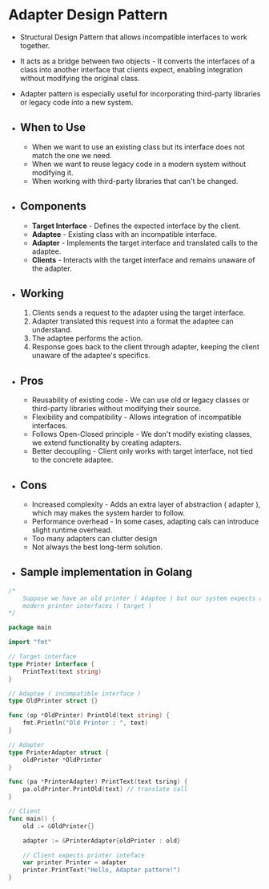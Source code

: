 # Adapter Design Pattern
- Structural Design Pattern that allows incompatible interfaces to work together.
- It acts as a bridge between two objects - It converts the interfaces of a class into another interface that clients expect, enabling integration without modifying the original class.
- Adapter pattern is especially useful for incorporating third-party libraries or legacy code into a new system.

- ## When to Use
	- When we want to use an existing class but its interface does not match the one we need.
	- When we want to reuse legacy code in a modern system without modifying it.
	- When working with third-party libraries that can't be changed.

- ## Components
	- **Target Interface** - Defines the expected interface by the client.
	- **Adaptee** - Existing class with an incompatible interface.
	- **Adapter** - Implements the target interface and translated calls to the adaptee.
	- **Clients** - Interacts with the target interface and remains unaware of the adapter.

- ## Working
	1. Clients sends a request to the adapter using the target interface.
	2. Adapter translated this request into a format the adaptee can understand.
	3. The adaptee performs the action.
	4. Response goes back to the client through adapter, keeping the client unaware of the adaptee's specifics.

- ## Pros
	- Reusability of existing code - We can use old or legacy classes or third-party libraries without modifying their source.
	- Flexibility and compatibility - Allows integration of incompatible interfaces.
	- Follows Open-Closed principle - We don't modify existing classes, we extend functionality by creating adapters.
	- Better decoupling - Client only works with target interface, not tied to the concrete adaptee.

- ## Cons
	- Increased complexity - Adds an extra layer of abstraction ( adapter ), which may makes the system harder to follow.
	- Performance overhead - In some cases, adapting cals can introduce slight runtime overhead.
	- Too many adapters can clutter design
	- Not always the best long-term solution.

- ## Sample implementation in Golang
```go
/*
    Suppose we have an old printer ( Adaptee ) but our system expects a
    modern printer interfaces ( target )
*/

package main

import "fmt"

// Target interface
type Printer interface {
    PrintText(text string)
}

// Adaptee ( incompatible interface )
type OldPrinter struct {}

func (op *OldPrinter) PrintOld(text string) {
    fmt.Println("Old Printer : ", text)
}

// Adapter
type PrinterAdapter struct {
    oldPrinter *OldPrinter
}

func (pa *PrinterAdapter) PrintText(text tsring) {
    pa.oldPrinter.PrintOld(text) // translate call
}

// Client
func main() {
    old := &OldPrinter{}

    adapter := &PrinterAdapter{oldPrinter : old}

    // Client expects printer inteface
    var printer Printer = adapter
    printer.PrintText("Hello, Adapter pattern!")
}
```
